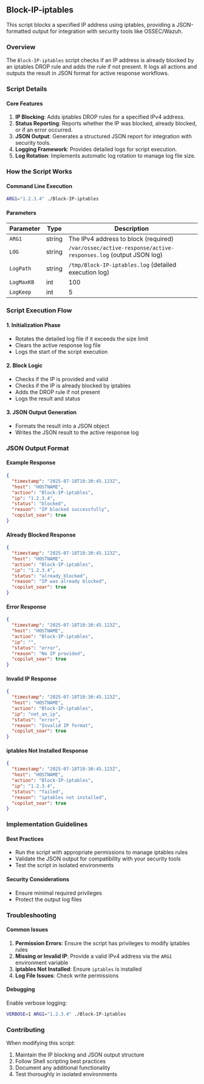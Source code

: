 ## Block-IP-iptables

This script blocks a specified IP address using iptables, providing a JSON-formatted output for integration with security tools like OSSEC/Wazuh.

### Overview

The `Block-IP-iptables` script checks if an IP address is already blocked by an iptables DROP rule and adds the rule if not present. It logs all actions and outputs the result in JSON format for active response workflows.

### Script Details

#### Core Features

1. **IP Blocking**: Adds iptables DROP rules for a specified IPv4 address.
2. **Status Reporting**: Reports whether the IP was blocked, already blocked, or if an error occurred.
3. **JSON Output**: Generates a structured JSON report for integration with security tools.
4. **Logging Framework**: Provides detailed logs for script execution.
5. **Log Rotation**: Implements automatic log rotation to manage log file size.

### How the Script Works

#### Command Line Execution
```bash
ARG1="1.2.3.4" ./Block-IP-iptables
```

#### Parameters

| Parameter | Type | Description |
|-----------|------|-------------|
| `ARG1`    | string | The IPv4 address to block (required) |
| `LOG`     | string | `/var/ossec/active-response/active-responses.log` (output JSON log) |
| `LogPath` | string | `/tmp/Block-IP-iptables.log` (detailed execution log) |
| `LogMaxKB` | int | 100 | Maximum log file size in KB before rotation |
| `LogKeep` | int | 5 | Number of rotated log files to retain |

### Script Execution Flow

#### 1. Initialization Phase
- Rotates the detailed log file if it exceeds the size limit
- Clears the active response log file
- Logs the start of the script execution

#### 2. Block Logic
- Checks if the IP is provided and valid
- Checks if the IP is already blocked by iptables
- Adds the DROP rule if not present
- Logs the result and status

#### 3. JSON Output Generation
- Formats the result into a JSON object
- Writes the JSON result to the active response log

### JSON Output Format

#### Example Response
```json
{
  "timestamp": "2025-07-18T10:30:45.123Z",
  "host": "HOSTNAME",
  "action": "Block-IP-iptables",
  "ip": "1.2.3.4",
  "status": "blocked",
  "reason": "IP blocked successfully",
  "copilot_soar": true
}
```

#### Already Blocked Response
```json
{
  "timestamp": "2025-07-18T10:30:45.123Z",
  "host": "HOSTNAME",
  "action": "Block-IP-iptables",
  "ip": "1.2.3.4",
  "status": "already_blocked",
  "reason": "IP was already blocked",
  "copilot_soar": true
}
```

#### Error Response
```json
{
  "timestamp": "2025-07-18T10:30:45.123Z",
  "host": "HOSTNAME",
  "action": "Block-IP-iptables",
  "ip": "",
  "status": "error",
  "reason": "No IP provided",
  "copilot_soar": true
}
```

#### Invalid IP Response
```json
{
  "timestamp": "2025-07-18T10:30:45.123Z",
  "host": "HOSTNAME",
  "action": "Block-IP-iptables",
  "ip": "not_an_ip",
  "status": "error",
  "reason": "Invalid IP format",
  "copilot_soar": true
}
```

#### iptables Not Installed Response
```json
{
  "timestamp": "2025-07-18T10:30:45.123Z",
  "host": "HOSTNAME",
  "action": "Block-IP-iptables",
  "ip": "1.2.3.4",
  "status": "failed",
  "reason": "iptables not installed",
  "copilot_soar": true
}
```

### Implementation Guidelines

#### Best Practices
- Run the script with appropriate permissions to manage iptables rules
- Validate the JSON output for compatibility with your security tools
- Test the script in isolated environments

#### Security Considerations
- Ensure minimal required privileges
- Protect the output log files

### Troubleshooting

#### Common Issues
1. **Permission Errors**: Ensure the script has privileges to modify iptables rules
2. **Missing or Invalid IP**: Provide a valid IPv4 address via the `ARG1` environment variable
3. **iptables Not Installed**: Ensure `iptables` is installed
4. **Log File Issues**: Check write permissions

#### Debugging
Enable verbose logging:
```bash
VERBOSE=1 ARG1="1.2.3.4" ./Block-IP-iptables
```

### Contributing

When modifying this script:
1. Maintain the IP blocking and JSON output structure
2. Follow Shell scripting best practices
3. Document any additional functionality
4. Test thoroughly in isolated environments
